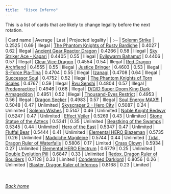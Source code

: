 ```yaml
---
title:  "Disco Inferno"
---
```


This is a list of cards that are likely to change legality before the next rotation.

| Card name | Average | Last | Projected legality |
| :-- |
[Solemn Strike](https://db.ygoprodeck.com/card/?search=Solemn%20Strike) | 0.2525 | 0.69 | Illegal |
[The Phantom Knights of Rusty Bardiche](https://db.ygoprodeck.com/card/?search=The%20Phantom%20Knights%20of%20Rusty%20Bardiche) | 0.4027 | 0.62 | Illegal |
[Ancient Gear Reactor Dragon](https://db.ygoprodeck.com/card/?search=Ancient%20Gear%20Reactor%20Dragon) | 0.4266 | 0.58 | Illegal |
[Sky Striker Ace - Kagari](https://db.ygoprodeck.com/card/?search=Sky%20Striker%20Ace%20-%20Kagari) | 0.4405 | 0.55 | Illegal |
[Evilswarm Bahamut](https://db.ygoprodeck.com/card/?search=Evilswarm%20Bahamut) | 0.4406 | 0.57 | Illegal |
[Clear Vice Dragon](https://db.ygoprodeck.com/card/?search=Clear%20Vice%20Dragon) | 0.4554 | 0.54 | Illegal |
[Red Dragon Archfiend](https://db.ygoprodeck.com/card/?search=Red%20Dragon%20Archfiend) | 0.4555 | 0.55 | Illegal |
[Justice Bringer](https://db.ygoprodeck.com/card/?search=Justice%20Bringer) | 0.4603 | 0.53 | Illegal |
[S-Force Pla-Tina](https://db.ygoprodeck.com/card/?search=S-Force%20Pla-Tina) | 0.4704 | 0.55 | Illegal |
[Izanagi](https://db.ygoprodeck.com/card/?search=Izanagi) | 0.4708 | 0.64 | Illegal |
[Successor Soul](https://db.ygoprodeck.com/card/?search=Successor%20Soul) | 0.4752 | 0.52 | Illegal |
[The Phantom Knights of Torn Scales](https://db.ygoprodeck.com/card/?search=The%20Phantom%20Knights%20of%20Torn%20Scales) | 0.4767 | 0.59 | Illegal |
[Ryu Senshi](https://db.ygoprodeck.com/card/?search=Ryu%20Senshi) | 0.4804 | 0.57 | Illegal |
[Predapractice](https://db.ygoprodeck.com/card/?search=Predapractice) | 0.4946 | 0.68 | Illegal |
[D/D/D Super Doom King Dark Armageddon](https://db.ygoprodeck.com/card/?search=D/D/D%20Super%20Doom%20King%20Dark%20Armageddon) | 0.4951 | 0.52 | Illegal |
[Thousand-Eyes Restrict](https://db.ygoprodeck.com/card/?search=Thousand-Eyes%20Restrict) | 0.4953 | 0.56 | Illegal |
[Dragon Seeker](https://db.ygoprodeck.com/card/?search=Dragon%20Seeker) | 0.4983 | 0.57 | Illegal |
[Soul Energy MAX!!!](https://db.ygoprodeck.com/card/?search=Soul%20Energy%20MAX!!!) | 0.5048 | 0.47 | Unlimited |
[Skyscraper 2 - Hero City](https://db.ygoprodeck.com/card/?search=Skyscraper%202%20-%20Hero%20City) | 0.5087 | 0.24 | Unlimited |
[Solemn Wishes](https://db.ygoprodeck.com/card/?search=Solemn%20Wishes) | 0.5147 | 0.46 | Unlimited |
[Noble Knight Bedwyr](https://db.ygoprodeck.com/card/?search=Noble%20Knight%20Bedwyr) | 0.5247 | 0.47 | Unlimited |
[Effect Veiler](https://db.ygoprodeck.com/card/?search=Effect%20Veiler) | 0.5269 | 0.43 | Unlimited |
[Stone Statue of the Aztecs](https://db.ygoprodeck.com/card/?search=Stone%20Statue%20of%20the%20Aztecs) | 0.5341 | 0.35 | Unlimited |
[Beastking of the Swamps](https://db.ygoprodeck.com/card/?search=Beastking%20of%20the%20Swamps) | 0.5345 | 0.44 | Unlimited |
[Hero of the East](https://db.ygoprodeck.com/card/?search=Hero%20of%20the%20East) | 0.5347 | 0.47 | Unlimited |
[Fluffal Bear](https://db.ygoprodeck.com/card/?search=Fluffal%20Bear) | 0.5444 | 0.41 | Unlimited |
[Elemental HERO Blazeman](https://db.ygoprodeck.com/card/?search=Elemental%20HERO%20Blazeman) | 0.5735 | 0.26 | Unlimited |
[Madolche Magileine](https://db.ygoprodeck.com/card/?search=Madolche%20Magileine) | 0.5744 | 0.44 | Unlimited |
[Tidal, Dragon Ruler of Waterfalls](https://db.ygoprodeck.com/card/?search=Tidal,%20Dragon%20Ruler%20of%20Waterfalls) | 0.5806 | 0.17 | Limited |
[Crass Clown](https://db.ygoprodeck.com/card/?search=Crass%20Clown) | 0.5934 | 0.27 | Unlimited |
[Elemental HERO Electrum](https://db.ygoprodeck.com/card/?search=Elemental%20HERO%20Electrum) | 0.6779 | 0.25 | Unlimited |
[Double Evolution Pill](https://db.ygoprodeck.com/card/?search=Double%20Evolution%20Pill) | 0.6847 | 0.33 | Unlimited |
[Redox, Dragon Ruler of Boulders](https://db.ygoprodeck.com/card/?search=Redox,%20Dragon%20Ruler%20of%20Boulders) | 0.7128 | 0.33 | Limited |
[Condemned Darklord](https://db.ygoprodeck.com/card/?search=Condemned%20Darklord) | 0.8056 | 0.26 | Unlimited |
[Blaster, Dragon Ruler of Infernos](https://db.ygoprodeck.com/card/?search=Blaster,%20Dragon%20Ruler%20of%20Infernos) | 0.8168 | 0.23 | Limited |

<br>

###### [Back home](index)